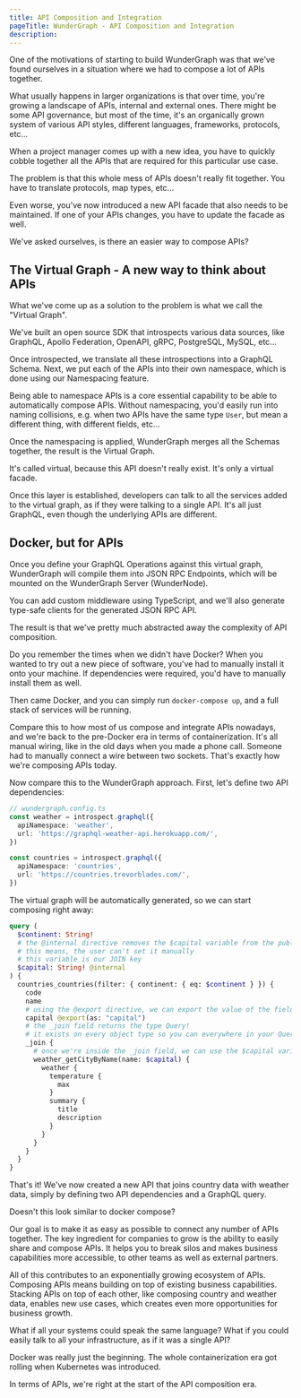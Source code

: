 ```yaml
---
title: API Composition and Integration
pageTitle: WunderGraph - API Composition and Integration
description:
---
```


One of the motivations of starting to build WunderGraph was that we've found ourselves in a situation where we had to compose a lot of APIs together.

What usually happens in larger organizations is that over time,
you're growing a landscape of APIs, internal and external ones.
There might be some API governance,
but most of the time, it's an organically grown system of various API styles,
different languages, frameworks, protocols, etc...

When a project manager comes up with a new idea,
you have to quickly cobble together all the APIs that are required for this particular use case.

The problem is that this whole mess of APIs doesn't really fit together.
You have to translate protocols, map types, etc...

Even worse, you've now introduced a new API facade that also needs to be maintained.
If one of your APIs changes, you have to update the facade as well.

We've asked ourselves,
is there an easier way to compose APIs?

## The Virtual Graph - A new way to think about APIs

What we've come up as a solution to the problem is what we call the "Virtual Graph".

We've built an open source SDK that introspects various data sources,
like GraphQL, Apollo Federation, OpenAPI, gRPC, PostgreSQL, MySQL, etc...

Once introspected, we translate all these introspections into a GraphQL Schema.
Next, we put each of the APIs into their own namespace,
which is done using our Namespacing feature.

Being able to namespace APIs is a core essential capability to be able to automatically compose APIs.
Without namespacing, you'd easily run into naming collisions,
e.g. when two APIs have the same type `User`, but mean a different thing,
with different fields, etc...

Once the namespacing is applied,
WunderGraph merges all the Schemas together,
the result is the Virtual Graph.

It's called virtual, because this API doesn't really exist.
It's only a virtual facade.

Once this layer is established,
developers can talk to all the services added to the virtual graph,
as if they were talking to a single API.
It's all just GraphQL,
even though the underlying APIs are different.

## Docker, but for APIs

Once you define your GraphQL Operations against this virtual graph,
WunderGraph will compile them into JSON RPC Endpoints,
which will be mounted on the WunderGraph Server (WunderNode).

You can add custom middleware using TypeScript,
and we'll also generate type-safe clients for the generated JSON RPC API.

The result is that we've pretty much abstracted away the complexity of API composition.

Do you remember the times when we didn't have Docker?
When you wanted to try out a new piece of software,
you've had to manually install it onto your machine.
If dependencies were required, you'd have to manually install them as well.

Then came Docker, and you can simply run `docker-compose up`,
and a full stack of services will be running.

Compare this to how most of us compose and integrate APIs nowadays,
and we're back to the pre-Docker era in terms of containerization.
It's all manual wiring, like in the old days when you made a phone call.
Someone had to manually connect a wire between two sockets.
That's exactly how we're composing APIs today.

Now compare this to the WunderGraph approach.
First, let's define two API dependencies:

```typescript
// wundergraph.config.ts
const weather = introspect.graphql({
  apiNamespace: 'weather',
  url: 'https://graphql-weather-api.herokuapp.com/',
})

const countries = introspect.graphql({
  apiNamespace: 'countries',
  url: 'https://countries.trevorblades.com/',
})
```

The virtual graph will be automatically generated,
so we can start composing right away:

```graphql
query (
  $continent: String!
  # the @internal directive removes the $capital variable from the public API
  # this means, the user can't set it manually
  # this variable is our JOIN key
  $capital: String! @internal
) {
  countries_countries(filter: { continent: { eq: $continent } }) {
    code
    name
    # using the @export directive, we can export the value of the field `capital` into the JOIN key ($capital)
    capital @export(as: "capital")
    # the _join field returns the type Query!
    # it exists on every object type so you can everywhere in your Query documents
    _join {
      # once we're inside the _join field, we can use the $capital variable to join the weather API
      weather_getCityByName(name: $capital) {
        weather {
          temperature {
            max
          }
          summary {
            title
            description
          }
        }
      }
    }
  }
}
```

That's it! We've now created a new API that joins country data with weather data,
simply by defining two API dependencies and a GraphQL query.

Doesn't this look similar to docker compose?

Our goal is to make it as easy as possible to connect any number of APIs together.
The key ingredient for companies to grow is the ability to easily share and compose APIs.
It helps you to break silos and makes business capabilities more accessible,
to other teams as well as external partners.

All of this contributes to an exponentially growing ecosystem of APIs.
Composing APIs means building on top of existing business capabilities.
Stacking APIs on top of each other,
like composing country and weather data,
enables new use cases,
which creates even more opportunities for business growth.

What if all your systems could speak the same language?
What if you could easily talk to all your infrastructure,
as if it was a single API?

Docker was really just the beginning.
The whole containerization era got rolling when Kubernetes was introduced.

In terms of APIs,
we're right at the start of the API composition era.
